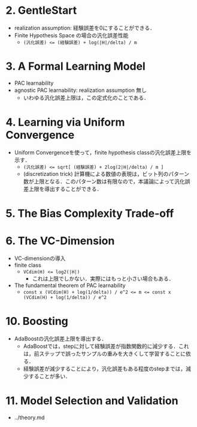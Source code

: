 # 2. GentleStart
* realization assumption: 経験誤差を0にすることができる．
* Finite Hypothesis Space の場合の汎化誤差性能
    - `(汎化誤差) <= (経験誤差) + log(|H|/delta) / m`




# 3. A Formal Learning Model
* PAC learnability
* agnostic PAC learnability: realization assumption 無し
    - いわゆる汎化誤差上限は，この定式化のことである．



# 4. Learning via Uniform Convergence
* Uniform Convergenceを使って，finite hypothesis classの汎化誤差上限を示す．
    - `(汎化誤差) <= sqrt[ (経験誤差) + 2log(2|H|/delta) / m ]`
    - (discretization trick) 計算機による数値の表現は，ビット列のパターン数が上限となる．このパターン数は有限なので，本議論によって汎化誤差上限を導出することができる．



# 5. The Bias Complexity Trade-off

# 6. The VC-Dimension
* VC-dimensionの導入
* finite class
    - `VCdim(H) <= log2(|H|)`
        * これは上限でしかない．実際にはもっと小さい場合もある．
* The fundamental theorem of PAC learnability
    - `const x (VCdim(H) + log(1/delta)) / e^2 <= m <= const x (VCdim(H) + log(1/delta)) / e^2`


# 10. Boosting
* AdaBoostの汎化誤差上限を導出する．
    - AdaBoostでは，stepに対して経験誤差が指数関数的に減少する．これは，前ステップで誤ったサンプルの重みを大きくして学習することに依る．
    - 経験誤差が減少することにより，汎化誤差もある程度のstepまでは，減少することが多い．



# 11. Model Selection and Validation
* ../theory.md
